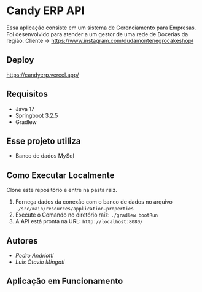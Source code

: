 # Candy ERP API
Essa aplicação consiste em um sistema de Gerenciamento para Empresas.
Foi desenvolvido para atender a um gestor de uma rede de Docerias da região.
Cliente -> https://www.instagram.com/dudamontenegrocakeshop/

## Deploy
https://candyerp.vercel.app/

## Requisitos

- Java 17
- Springboot 3.2.5
- Gradlew

## Esse projeto utiliza

- Banco de dados MySql

## Como Executar Localmente

Clone este repositório e entre na pasta raiz.
1. Forneça dados da conexão com o banco de dados no arquivo ```./src/main/resources/application.properties```
2. Execute o Comando no diretório raíz: ```./gradlew bootRun```
3. A API está pronta na URL: ```http://localhost:8080/```

## Autores

* *Pedro Andriotti* 
* *Luis Otavio Mingati* 

## Aplicação em Funcionamento

